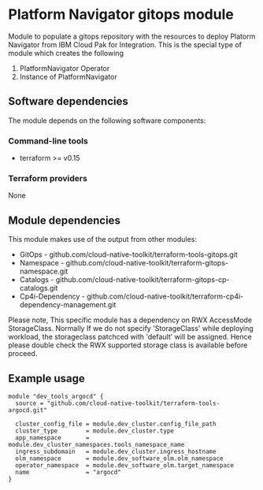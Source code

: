 # Platform Navigator gitops module


Module to populate a gitops repository with the resources to deploy Platorm Navigator from IBM Cloud Pak for Integration. This is the special type of module
which creates the following
  1. PlatformNavigator Operator
  2. Instance of PlatformNavigator

## Software dependencies

The module depends on the following software components:

### Command-line tools

- terraform >= v0.15

### Terraform providers

None

## Module dependencies

This module makes use of the output from other modules:

- GitOps - github.com/cloud-native-toolkit/terraform-tools-gitops.git
- Namespace - github.com/cloud-native-toolkit/terraform-gitops-namespace.git
- Catalogs - github.com/cloud-native-toolkit/terraform-gitops-cp-catalogs.git
- Cp4i-Dependency - github.com/cloud-native-toolkit/terraform-cp4i-dependency-management.git

Please note, This specific module has a dependency on RWX AccessMode StorageClass. Normally If we do not specify 'StorageClass' while deploying workload, the storageclass patchced with 'default' will be assigned. Hence please double check the RWX supported storage class is available before proceed.

## Example usage

```hcl-terraform
module "dev_tools_argocd" {
  source = "github.com/cloud-native-toolkit/terraform-tools-argocd.git"

  cluster_config_file = module.dev_cluster.config_file_path
  cluster_type        = module.dev_cluster.type
  app_namespace       = module.dev_cluster_namespaces.tools_namespace_name
  ingress_subdomain   = module.dev_cluster.ingress_hostname
  olm_namespace       = module.dev_software_olm.olm_namespace
  operator_namespace  = module.dev_software_olm.target_namespace
  name                = "argocd"
}
```

